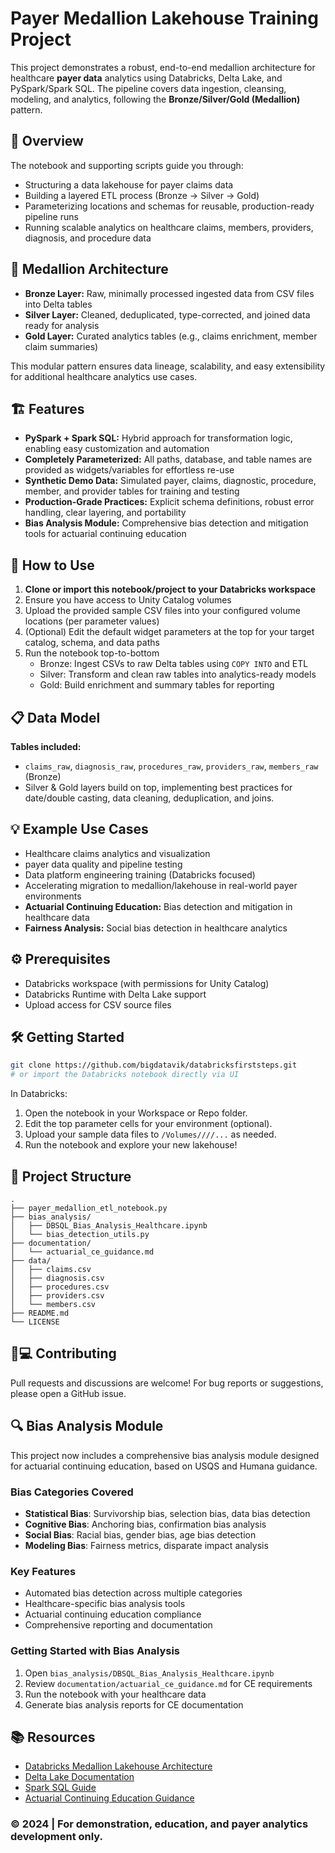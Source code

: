 # Payer Medallion Lakehouse Training Project

This project demonstrates a robust, end-to-end medallion architecture for healthcare **payer data** analytics using Databricks, Delta Lake, and PySpark/Spark SQL. The pipeline covers data ingestion, cleansing, modeling, and analytics, following the **Bronze/Silver/Gold (Medallion)** pattern.

## 🚀 Overview

The notebook and supporting scripts guide you through:
- Structuring a data lakehouse for payer claims data
- Building a layered ETL process (Bronze → Silver → Gold)
- Parameterizing locations and schemas for reusable, production-ready pipeline runs
- Running scalable analytics on healthcare claims, members, providers, diagnosis, and procedure data

## 📂 Medallion Architecture

- **Bronze Layer:** Raw, minimally processed ingested data from CSV files into Delta tables
- **Silver Layer:** Cleaned, deduplicated, type-corrected, and joined data ready for analysis
- **Gold Layer:** Curated analytics tables (e.g., claims enrichment, member claim summaries)

This modular pattern ensures data lineage, scalability, and easy extensibility for additional healthcare analytics use cases.

## 🏗️ Features

- **PySpark + Spark SQL:** Hybrid approach for transformation logic, enabling easy customization and automation
- **Completely Parameterized:** All paths, database, and table names are provided as widgets/variables for effortless re-use
- **Synthetic Demo Data:** Simulated payer, claims, diagnostic, procedure, member, and provider tables for training and testing
- **Production-Grade Practices:** Explicit schema definitions, robust error handling, clear layering, and portability
- **Bias Analysis Module:** Comprehensive bias detection and mitigation tools for actuarial continuing education

## 📝 How to Use

1. **Clone or import this notebook/project to your Databricks workspace**
2. Ensure you have access to Unity Catalog volumes
3. Upload the provided sample CSV files into your configured volume locations (per parameter values)
4. (Optional) Edit the default widget parameters at the top for your target catalog, schema, and data paths
5. Run the notebook top-to-bottom  
   - Bronze: Ingest CSVs to raw Delta tables using `COPY INTO` and ETL
   - Silver: Transform and clean raw tables into analytics-ready models
   - Gold: Build enrichment and summary tables for reporting

## 📋 Data Model

**Tables included:**
- `claims_raw`, `diagnosis_raw`, `procedures_raw`, `providers_raw`, `members_raw` (Bronze)
- Silver & Gold layers build on top, implementing best practices for date/double casting, data cleaning, deduplication, and joins.

## 💡 Example Use Cases

- Healthcare claims analytics and visualization
- payer data quality and pipeline testing
- Data platform engineering training (Databricks focused)
- Accelerating migration to medallion/lakehouse in real-world payer environments
- **Actuarial Continuing Education:** Bias detection and mitigation in healthcare data
- **Fairness Analysis:** Social bias detection in healthcare analytics

## ⚙️ Prerequisites

- Databricks workspace (with permissions for Unity Catalog)
- Databricks Runtime with Delta Lake support
- Upload access for CSV source files

## 🛠️ Getting Started

```bash
git clone https://github.com/bigdatavik/databricksfirststeps.git
# or import the Databricks notebook directly via UI
```
In Databricks:

1. Open the notebook in your Workspace or Repo folder.
2. Edit the top parameter cells for your environment (optional).
3. Upload your sample data files to `/Volumes////...` as needed.
4. Run the notebook and explore your new lakehouse!

## 📑 Project Structure

```
.
├── payer_medallion_etl_notebook.py
├── bias_analysis/
│   ├── DBSQL_Bias_Analysis_Healthcare.ipynb
│   └── bias_detection_utils.py
├── documentation/
│   └── actuarial_ce_guidance.md
├── data/
│   ├── claims.csv
│   ├── diagnosis.csv
│   ├── procedures.csv
│   ├── providers.csv
│   └── members.csv
├── README.md
└── LICENSE
```

## 🧑💻 Contributing

Pull requests and discussions are welcome! For bug reports or suggestions, please open a GitHub issue.

## 🔍 Bias Analysis Module

This project now includes a comprehensive bias analysis module designed for actuarial continuing education, based on USQS and Humana guidance.

### Bias Categories Covered
- **Statistical Bias**: Survivorship bias, selection bias, data bias detection
- **Cognitive Bias**: Anchoring bias, confirmation bias analysis
- **Social Bias**: Racial bias, gender bias, age bias detection
- **Modeling Bias**: Fairness metrics, disparate impact analysis

### Key Features
- Automated bias detection across multiple categories
- Healthcare-specific bias analysis tools
- Actuarial continuing education compliance
- Comprehensive reporting and documentation

### Getting Started with Bias Analysis
1. Open `bias_analysis/DBSQL_Bias_Analysis_Healthcare.ipynb`
2. Review `documentation/actuarial_ce_guidance.md` for CE requirements
3. Run the notebook with your healthcare data
4. Generate bias analysis reports for CE documentation

## 📚 Resources

- [Databricks Medallion Lakehouse Architecture](https://docs.databricks.com/aws/en/lakehouse/medallion)
- [Delta Lake Documentation](https://docs.delta.io/)
- [Spark SQL Guide](https://spark.apache.org/docs/latest/sql-getting-started.html)
- [Actuarial Continuing Education Guidance](documentation/actuarial_ce_guidance.md)

### © 2024  | For demonstration, education, and payer analytics development only.
